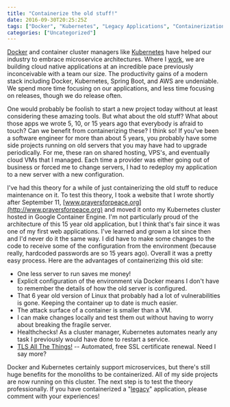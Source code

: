 ```yaml
---
title: "Containerize the old stuff!"
date: 2016-09-30T20:25:25Z
tags: ["Docker", "Kubernetes", "Legacy Applications", "Containerization", "DevOps"]
categories: ["Uncategorized"]
---
```


[Docker](https://www.docker.com/) and container cluster managers like [Kubernetes](http://kubernetes.io) have helped our industry to embrace microservice architectures. Where I [work](http://www.fitchsolutions.com/), we are building cloud native applications at an incredible pace previously inconceivable with a team our size. The productivity gains of a modern stack including Docker, Kubernetes, Spring Boot, and AWS are undeniable. We spend more time focusing on our applications, and less time focusing on releases, though we do release often.

One would probably be foolish to start a new project today without at least considering these amazing tools. But what about the old stuff? What about those apps we wrote 5, 10, or 15 years ago that everybody is afraid to touch? Can we benefit from containerizing these? I think so! If you've been a software engineer for more than about 5 years, you probably have some side projects running on old servers that you may have had to upgrade periodically. For me, these ran on shared hosting, VPS's, and eventually cloud VMs that I managed. Each time a provider was either going out of business or forced me to change servers, I had to redeploy my application to a new server with a new configuration.

I've had this theory for a while of just containerizing the old stuff to reduce maintenance on it. To test this theory, I took a website that I wrote shortly after September 11, [www.prayersforpeace.org](http://www.prayersforpeace.org) and moved it onto my Kubernetes cluster hosted in Google Container Engine. I'm not particularly proud of the architecture of this 15 year old application, but I think that's fair since it was one of my first web applications. I've learned and grown a lot since then and I'd never do it the same way. I did have to make some changes to the code to receive some of the configuration from the environment (because really, hardcoded passwords are so 15 years ago). Overall it was a pretty easy process. Here are the advantages of containerizing this old site:

*   One less server to run saves me money!
*   Explicit configuration of the environment via Docker means I don't have to remember the details of how the old server is configured.
*   That 6 year old version of Linux that probably had a lot of vulnerabilities is gone. Keeping the container up to date is much easier.
*   The attack surface of a container is smaller than a VM.
*   I can make changes locally and test them out without having to worry about breaking the fragile server.
*   Healthchecks! As a cluster manager, Kubernetes automates nearly any task I previously would have done to restart a service.
*   [TLS All The Things!](/blogs/tls-all-the-things/) -- Automated, free SSL certificate renewal. Need I say more?

Docker and Kubernetes certainly support microservices, but there's still huge benefits for the monoliths to be containerized. All of my side projects are now running on this cluster. The next step is to test the theory professionally. If you have containerized a "[legacy](https://twitter.com/drewlesueur/status/767122443102097409)" application, please comment with your experiences!
